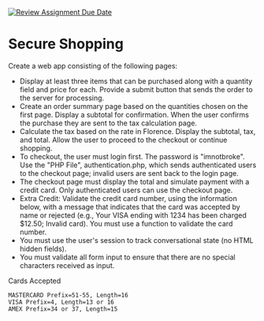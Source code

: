 [![Review Assignment Due Date](https://classroom.github.com/assets/deadline-readme-button-24ddc0f5d75046c5622901739e7c5dd533143b0c8e959d652212380cedb1ea36.svg)](https://classroom.github.com/a/67wvAZQ6)
# Secure Shopping

Create a web app consisting of the following pages:

*    Display at least three items that can be purchased along with a quantity field and price for each. Provide a submit button that sends the order to the server for processing.
*    Create an order summary page based on the quantities chosen on the first page. Display a subtotal for confirmation. When the user confirms the purchase they are sent to the tax calculation page.
*    Calculate the tax based on the rate in Florence. Display the subtotal, tax, and total. Allow the user to proceed to the checkout or continue shopping.
*    To checkout, the user must login first.  The password is "imnotbroke".  Use the "PHP File", authentication.php, which sends authenticated users to the checkout page; invalid users are sent back to the login page. 
*    The checkout page must display the total and simulate payment with a credit card.  Only authenticated users can use the checkout page.
*    Extra Credit:  Validate the credit card number, using the information below, with a message that indicates that the card was accepted by name or rejected (e.g., Your VISA ending with 1234 has been charged $12.50; Invalid card). You must use a function to validate the card number.
*    You must use the user's session to track conversational state (no HTML hidden fields).
*    You must validate all form input to ensure that there are no special characters received as input.

Cards Accepted

    MASTERCARD Prefix=51-55, Length=16
    VISA Prefix=4, Length=13 or 16
    AMEX Prefix=34 or 37, Length=15

